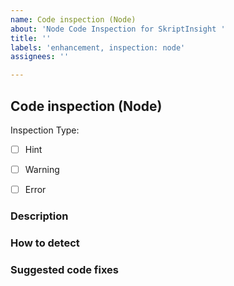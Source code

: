 ```yaml
---
name: Code inspection (Node)
about: 'Node Code Inspection for SkriptInsight '
title: ''
labels: 'enhancement, inspection: node'
assignees: ''

---
```


## Code inspection (Node)
Inspection Type:
- [ ] Hint
- [ ] Warning
- [ ] Error


### Description
<!-- Describe the inspection here. Make sure to include as many details as possible -->


### How to detect
<!-- Insert instructions on how to detect the problem -->


### Suggested code fixes
<!-- Please describe what things can be done to fix this problem -->
